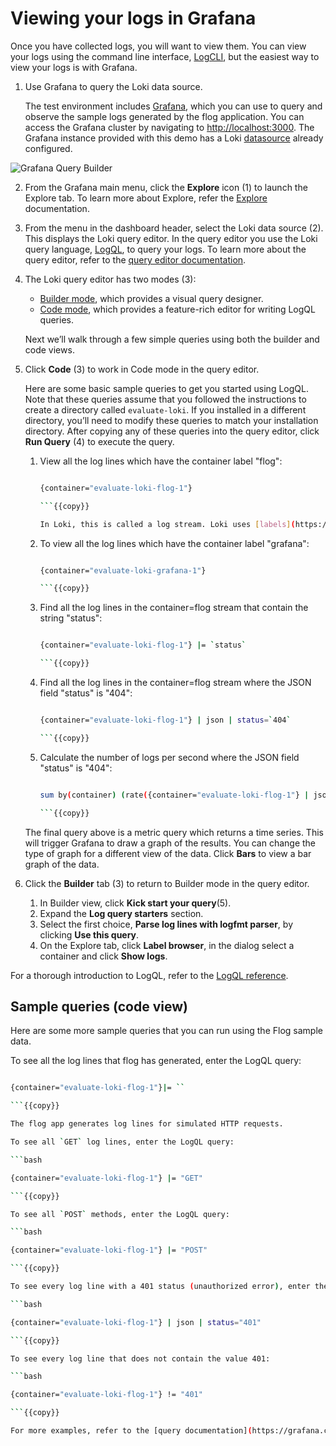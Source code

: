 # Viewing your logs in Grafana

Once you have collected logs, you will want to view them.  You can view your logs using the command line interface, [LogCLI](/docs/loki/latest/query/logcli/), but the easiest way to view your logs is with Grafana.

1. Use Grafana to query the Loki data source.  

    The test environment includes [Grafana](https://grafana.com/docs/grafana/latest/), which you can use to query and observe the sample logs generated by the flog application.  You can access the Grafana cluster by navigating to [http://localhost:3000]({{TRAFFIC_HOST1_3000}}).  The Grafana instance provided with this demo has a Loki [datasource](https://grafana.com/docs/grafana/latest/datasources/loki/) already configured.

![Grafana Query Builder](https://grafana.com/media/docs/loki/grafana-query-builder-v2.png)

2. From the Grafana main menu, click the **Explore** icon (1) to launch the Explore tab. To learn more about Explore, refer the [Explore](https://grafana.com/docs/grafana/latest/explore/) documentation.

3. From the menu in the dashboard header, select the Loki data source (2).  This displays the Loki query editor. In the query editor you use the Loki query language, [LogQL](https://grafana.com/docs/loki/latest/query/), to query your logs.
    To learn more about the query editor, refer to the [query editor documentation](https://grafana.com/docs/grafana/latest/datasources/loki/query-editor/).

4. The Loki query editor has two modes (3):

   - [Builder mode](https://grafana.com/docs/grafana/latest/datasources/loki/query-editor/#builder-mode), which provides a visual query designer.
   - [Code mode](https://grafana.com/docs/grafana/latest/datasources/loki/query-editor/#code-mode), which provides a feature-rich editor for writing LogQL queries.

   Next we’ll walk through a few simple queries using both the builder and code views.

5. Click **Code** (3) to work in Code mode in the query editor.

    Here are some basic sample queries to get you started using LogQL.  Note that these queries assume that you followed the instructions to create a directory called `evaluate-loki`. If you installed in a different directory, you’ll need to modify these queries to match your installation directory.  After copying any of these queries into the query editor, click **Run Query** (4) to execute the query.

    1. View all the log lines which have the container label "flog":

        ```bash

        {container="evaluate-loki-flog-1"}

        ```{{copy}}

        In Loki, this is called a log stream. Loki uses [labels](https://grafana.com/docs/loki/latest/get-started/labels/) as metadata to describe log streams.  Loki queries always start with a label selector.  In the query above, the label selector is `container`.

    2. To view all the log lines which have the container label "grafana":

        ```bash

        {container="evaluate-loki-grafana-1"}

        ```{{copy}}

    3. Find all the log lines in the container=flog stream that contain the string "status":

        ```bash

        {container="evaluate-loki-flog-1"} |= `status`

        ```{{copy}}

    4. Find all the log lines in the container=flog stream where the JSON field "status" is "404":

        ```bash

        {container="evaluate-loki-flog-1"} | json | status=`404`

        ```{{copy}}

    5. Calculate the number of logs per second where the JSON field "status" is "404":

        ```bash

        sum by(container) (rate({container="evaluate-loki-flog-1"} | json | status=`404` [$__auto])) 

        ```{{copy}}

    The final query above is a metric query which returns a time series. This will trigger Grafana to draw a graph of the results.  You can change the type of graph for a different view of the data.  Click **Bars** to view a bar graph of the data.

6. Click the **Builder** tab (3) to return to Builder mode in the query editor.
    1. In Builder view, click **Kick start your query**(5).
    2. Expand the **Log query starters** section.
    3. Select the first choice, **Parse log lines with logfmt parser**, by clicking **Use this query**.
    4. On the Explore tab, click **Label browser**, in the dialog select a container and click **Show logs**.

For a thorough introduction to LogQL, refer to the [LogQL reference](https://grafana.com/docs/loki/latest/query/).

## Sample queries (code view)

Here are some more sample queries that you can run using the Flog sample data.

To see all the log lines that flog has generated, enter the LogQL query:

```bash

{container="evaluate-loki-flog-1"}|= ``

```{{copy}}

The flog app generates log lines for simulated HTTP requests.

To see all `GET` log lines, enter the LogQL query:

```bash

{container="evaluate-loki-flog-1"} |= "GET"

```{{copy}}

To see all `POST` methods, enter the LogQL query:

```bash

{container="evaluate-loki-flog-1"} |= "POST"

```{{copy}}

To see every log line with a 401 status (unauthorized error), enter the LogQL query:

```bash

{container="evaluate-loki-flog-1"} | json | status="401"

```{{copy}}

To see every log line that does not contain the value 401:

```bash

{container="evaluate-loki-flog-1"} != "401"

```{{copy}}

For more examples, refer to the [query documentation](https://grafana.com/docs/loki/latest/query/query_examples/).